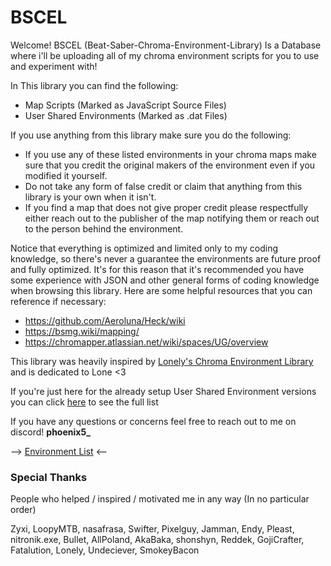 # BSCEL
Welcome! BSCEL (Beat-Saber-Chroma-Environment-Library) Is a Database where i'll be uploading all of my chroma environment scripts for you to use and experiment with!

In This library you can find the following:
- Map Scripts (Marked as JavaScript Source Files)
- User Shared Environments (Marked as .dat Files)

If you use anything from this library make sure you do the following:
- If you use any of these listed environments in your chroma maps make sure that you credit the original makers of the environment even if you modified it yourself.
- Do not take any form of false credit or claim that anything from this library is your own when it isn't.
- If you find a map that does not give proper credit please respectfully either reach out to the publisher of the map notifying them or reach out to the person behind the environment.

Notice that everything is optimized and limited only to my coding knowledge, so there's never a guarantee the environments are future proof and fully optimized. It's for this reason that it's recommended you have some experience with JSON and other general forms of coding knowledge when browsing this library. Here are some helpful resources that you can reference if necessary:
- https://github.com/Aeroluna/Heck/wiki
- https://bsmg.wiki/mapping/
- https://chromapper.atlassian.net/wiki/spaces/UG/overview

This library was heavily inspired by [Lonely's Chroma Environment Library](https://github.com/LonelyCen/Chroma-Environments) and is dedicated to Lone <3

If you're just here for the already setup User Shared Environment versions you can click [here](https://github.com/Phoenix-BS/BSCEL/tree/main/Environments/User%20Environments) to see the full list

If you have any questions or concerns feel free to reach out to me on discord! **phoenix5_**

--> [Environment List](https://github.com/Phoenix-BS/BSCEL/tree/main/Environments) <--

### Special Thanks

People who helped / inspired / motivated me in any way (In no particular order)

Zyxi,
LoopyMTB,
nasafrasa,
Swifter,
Pixelguy,
Jamman,
Endy,
Pleast,
nitronik.exe,
Bullet,
AllPoland,
AkaBaka,
shonshyn,
Reddek,
GojiCrafter,
Fatalution,
Lonely,
Undeciever,
SmokeyBacon